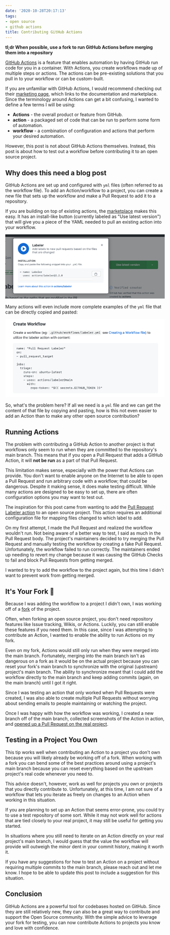 ```yaml
---
date: '2020-10-28T20:17:13'
tags:
- open source
- github actions
title: Contributing GitHub Actions
---
```


**tl;dr When possible, use a fork to run GitHub Actions before merging them into a repository**

[GitHub Actions](https://github.com/features/actions) is a feature that enables automation by having GitHub run code for you in a container. With Actions, you create workflows made up of multiple steps or actions. The actions can be pre-existing solutions that you pull in to your workflow or can be custom-built.

 If you are unfamiliar with GitHub Actions, I would recommend checking out their [marketing page](https://github.com/features/actions), which links to the documentation and marketplace. Since the terminology around Actions can get a bit confusing, I wanted to define a few terms I will be using:

* **Actions** - the overall product or feature from GitHub.
* **action** - a packaged set of code that can be run to perform some form of automation.
* **workflow** - a combination of configuration and actions that perform your desired automation.

However, this post is not about GitHub Actions themselves. Instead, this post is about how to test out a workflow before contributing it to an open source project.

## Why does this need a blog post

GitHub Actions are set up and configured with `yml` files (often referred to as the workflow file). To add an Action/workflow to a project, you can create a new file that sets up the workflow and make a Pull Request to add it to a repository.

If you are building on top of existing actions, the [marketplace](https://github.com/marketplace?type=actions) makes this easy. It has an install-like button (currently labeled as "Use latest version") that will give you a piece of the YAML needed to pull an existing action into your workflow.

<img src='./use-latest-gh-action.png' lazy />

Many actions will even include more complete examples of the `yml` file that can be directly copied and pasted:

<img src='./gh-action-readme-setup.png' lazy />

So, what's the problem here? If all we need is a `yml` file and we can get the content of that file by copying and pasting, how is this not even easier to add an Action than to make any other open source contribution?

## Running Actions

The problem with contributing a GitHub Action to another project is that workflows only seem to run when they are committed to the repository's main branch. This means that if you open a Pull Request that adds a GitHub Action, it will **not be run** as a part of that Pull Request.

This limitation makes sense, especially with the power that Actions can provide. You don't want to enable anyone on the Internet to be able to open a Pull Request and run arbitrary code with a workflow; that could be dangerous. Despite it making sense, it does make testing difficult. While many actions are designed to be easy to set up, there are often configuration options you may want to test out.

The inspiration for this post came from wanting to add the [Pull Request Labeler action](https://github.com/actions/labeler) to an open source project. This action requires an additional configuration file for mapping files changed to which label to add.

On my first attempt, I made the Pull Request and realized the workflow wouldn't run. Not being aware of a better way to test, I said as much in the Pull Request body. The project's maintainers decided to try merging the Pull Request and manually testing the workflow by creating a fake Pull Request. Unfortunately, the workflow failed to run correctly. The maintainers ended up needing to revert my change because it was causing the GitHub Checks to fail and block Pull Requests from getting merged.

I wanted to try to add the workflow to the project again, but this time I didn't want to prevent work from getting merged.

## It's Your Fork 🍴

Because I was adding the workflow to a project I didn't own, I was working off of a [fork](https://docs.github.com/en/free-pro-team@latest/github/getting-started-with-github/fork-a-repo) of the project.

Often, when forking an open source project, you don't need repository features like Issue tracking, Wikis, or Actions. Luckily, you can still enable these features if you need them. In this case, since I was attempting to contribute an Action, I wanted to enable the ability to run Actions on my fork.

Even on my fork, Actions would still only run when they were merged into the main branch. Fortunately, merging into the main branch isn't as dangerous on a fork as it would be on the actual project because you can reset your fork's main branch to synchronize with the original (upstream) project's main branch. The ability to synchronize meant that I could add the workflow directly to the main branch and keep adding commits (again, on the main branch) until I got it right.

Since I was testing an action that only worked when Pull Requests were created, I was also able to create multiple Pull Requests without worrying about sending emails to people maintaining or watching the project.

Once I was happy with how the workflow was working, I created a new branch off of the main branch, collected screenshots of the Action in action, and [opened up a Pull Request on the real project](https://github.com/rubyforgood/casa/pull/1029).

## Testing in a Project You Own

This tip works well when contributing an Action to a project you don't own because you will likely already be working off of a fork. When working with a fork you can bend some of the best practices around using a project's main branch because you can reset everything based on the upstream project's real code whenever you need to.

This advice doesn't, however, work as well for projects you own or projects that you directly contribute to. Unfortunately, at this time, I am not sure of a workflow that lets you iterate as freely on changes to an Action when working in this situation.

If you are planning to set up an Action that seems error-prone, you could try to use a test repository of some sort. While it may not work well for actions that are tied closely to your real project, it may still be useful for getting you started.

In situations where you still need to iterate on an Action directly on your real project's main branch, I would guess that the value the workflow will provide will outweigh the minor dent in your commit history, making it worth it.

If you have any suggestions for how to test an Action on a project without requiring multiple commits to the main branch, please reach out and let me know. I hope to be able to update this post to include a suggestion for this situation.

## Conclusion

GitHub Actions are a powerful tool for codebases hosted on GitHub. Since they are still relatively new, they can also be a great way to contribute and support the Open Source community. With the simple advice to leverage your fork for testing, you can now contribute Actions to projects you know and love with confidence.
